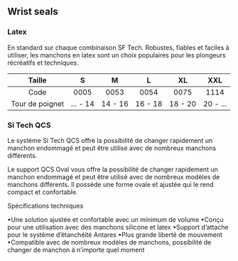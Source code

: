 ##  Wrist seals

### Latex

En standard sur chaque combinaison SF Tech. Robustes, fiables et faciles à utiliser, les manchons en latex sont un choix populaires pour les plongeurs récréatifs et techniques.

|     Taille      |    S     |    M    |    L    |   XL    |   XXL    |
| :-------------: | :------: | :-----: | :-----: | :-----: | :------: |
|      Code       |   0005   |  0053   |  0054   |  0075   |   1114   |
| Tour de poignet | ... - 14 | 14 - 16 | 16 - 18 | 18 - 20 | 20 - ... |

### Si Tech QCS

Le système Si Tech QCS offre la possibilité de changer rapidement un manchon endommagé et peut être utilisé avec de nombreux manchons différents.



Le support QCS Oval vous offre la possibilité de changer rapidement un manchon endommagé et peut être utilisé avec de nombreux modèles de manchons différents. Il possède une forme ovale et ajustée qui le rend compact et confortable.

Spécifications techniques

•Une solution ajustée et confortable avec un minimum de volume
•Conçu pour une utilisation avec des manchons silicone et latex
•Support d’attache pour le système d’étanchéité Antares
•Plus grande liberté de mouvement
•Compatible avec de nombreux modèles de manchons, possibilité de changer de manchon à n’importe quel moment